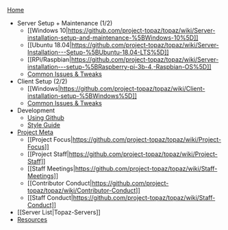 [Home](https://github.com/project-topaz/topaz/wiki)
* Server Setup + Maintenance (1/2)
  * [[Windows 10|https://github.com/project-topaz/topaz/wiki/Server-installation-setup-and-maintenance-%5BWindows-10%5D]]
  * [[Ubuntu 18.04|https://github.com/project-topaz/topaz/wiki/Server-Installation---Setup-%5BUbuntu-18.04-LTS%5D]]
  * [[RPi/Raspbian|https://github.com/project-topaz/topaz/wiki/Server-installation---setup-%5BRaspberry-pi-3b-4,-Raspbian-OS%5D]]
  * [Common Issues & Tweaks](https://github.com/project-topaz/topaz/wiki/Miscellaneous-(Server))
* Client Setup (2/2)
  * [[Windows|https://github.com/project-topaz/topaz/wiki/Client-installation-setup-%5BWindows%5D]]
  * [Common Issues & Tweaks](https://github.com/project-topaz/topaz/wiki/Miscellaneous-(Client))
* Development
  * [Using Github](https://github.com/project-topaz/topaz/wiki/Using-Github)
  * [Style Guide](https://github.com/project-topaz/topaz/blob/release/CONTRIBUTING.md)
* [Project Meta](https://github.com/project-topaz/topaz/wiki/Project-Meta)
  * [[Project Focus|https://github.com/project-topaz/topaz/wiki/Project-Focus]]
  * [[Project Staff|https://github.com/project-topaz/topaz/wiki/Project-Staff]]
  * [[Staff Meetings|https://github.com/project-topaz/topaz/wiki/Staff-Meetings]]
  * [[Contributor Conduct|https://github.com/project-topaz/topaz/wiki/Contributor-Conduct]]
  * [[Staff Conduct|https://github.com/project-topaz/topaz/wiki/Staff-Conduct]]
* [[Server List|Topaz-Servers]]
* [Resources](https://github.com/project-topaz/topaz/wiki/Resources)
